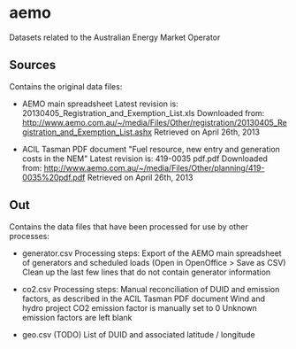 aemo
====

Datasets related to the Australian Energy Market Operator 


Sources
-------

Contains the original data files:
- AEMO main spreadsheet
Latest revision is:
20130405_Registration_and_Exemption_List.xls
Downloaded from: http://www.aemo.com.au/~/media/Files/Other/registration/20130405_Registration_and_Exemption_List.ashx 
Retrieved on April 26th, 2013

- ACIL Tasman PDF document "Fuel resource, new entry and generation costs in the NEM"
Latest revision is:
419-0035 pdf.pdf
Downloaded from: http://www.aemo.com.au/~/media/Files/Other/planning/419-0035%20pdf.pdf
Retrieved on April 26th, 2013


Out
---

Contains the data files that have been processed for use by other processes:
- generator.csv
Processing steps:
Export of the AEMO main spreadsheet of generators and scheduled loads (Open in OpenOffice > Save as CSV)
Clean up the last few lines that do not contain generator information

- co2.csv
Processing steps:
Manual reconciliation of DUID and emission factors, as described in the ACIL Tasman PDF document
Wind and hydro project CO2 emission factor is manually set to 0
Unknown emission factors are left blank

- geo.csv (TODO)
List of DUID and associated latitude / longitude